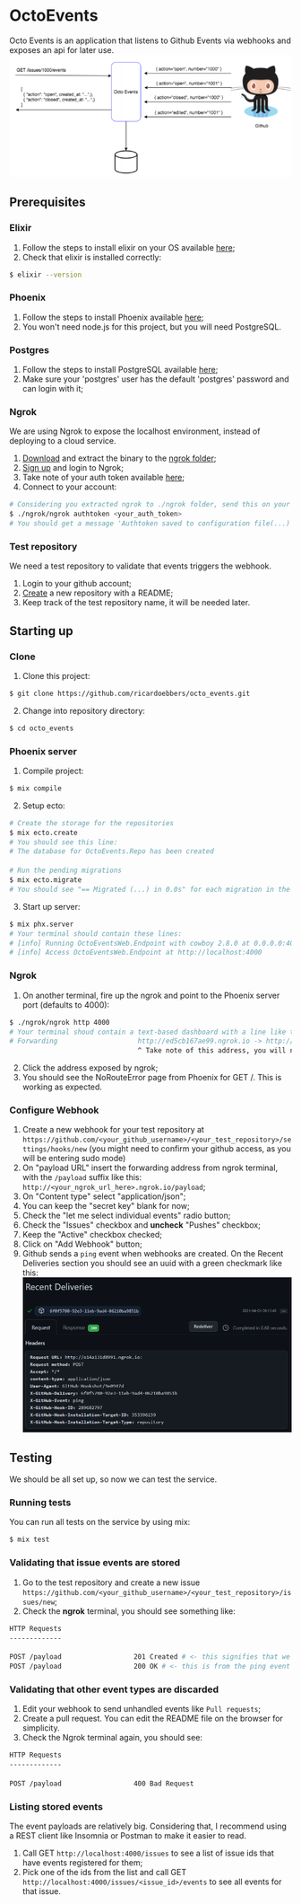 # OctoEvents

Octo Events is an application that listens to Github Events via webhooks and exposes an api for later use.  
![Octo events](./img/octo_events.png)

## Prerequisites

### Elixir

1. Follow the steps to install elixir on your OS available [here](https://elixir-lang.org/install.html);
2. Check that elixir is installed correctly:
```bash
$ elixir --version
```

### Phoenix

1. Follow the steps to install Phoenix available [here](https://hexdocs.pm/phoenix/installation.html);
2. You won't need node.js for this project, but you will need PostgreSQL.

### Postgres

1. Follow the steps to install PostgreSQL available [here](https://wiki.postgresql.org/wiki/Detailed_installation_guides);
2. Make sure your 'postgres' user has the default 'postgres' password and can login with it;

### Ngrok

We are using Ngrok to expose the localhost environment, instead of deploying to a cloud service.

1. [Download](https://ngrok.com/download) and extract the binary to the [ngrok folder](./ngrok);
2. [Sign up](https://dashboard.ngrok.com/signup) and login to Ngrok;
3. Take note of your auth token available [here](https://dashboard.ngrok.com/get-started/your-authtoken);
4. Connect to your account:
```bash
# Considering you extracted ngrok to ./ngrok folder, send this on your terminal
$ ./ngrok/ngrok authtoken <your_auth_token>
# You should get a message 'Authtoken saved to configuration file(...)'
```

### Test repository

We need a test repository to validate that events triggers the webhook.

1. Login to your github account;
2. [Create](https://github.com/new) a new repository with a README;
3. Keep track of the test repository name, it will be needed later.

## Starting up

### Clone

1. Clone this project:
```bash
$ git clone https://github.com/ricardoebbers/octo_events.git
```
2. Change into repository directory:
```bash
$ cd octo_events
```

### Phoenix server

1. Compile project:
```bash
$ mix compile
```
2. Setup ecto:
```bash
# Create the storage for the repositories
$ mix ecto.create
# You should see this line:
# The database for OctoEvents.Repo has been created

# Run the pending migrations
$ mix ecto.migrate
# You should see "== Migrated (...) in 0.0s" for each migration in the project
```
3. Start up server:
```bash
$ mix phx.server
# Your terminal should contain these lines:
# [info] Running OctoEventsWeb.Endpoint with cowboy 2.8.0 at 0.0.0.0:4000 (http)
# [info] Access OctoEventsWeb.Endpoint at http://localhost:4000
```

### Ngrok

1. On another terminal, fire up the ngrok and point to the Phoenix server port (defaults to 4000):
```bash
$ ./ngrok/ngrok http 4000
# Your terminal shoud contain a text-based dashboard with a line like this:
# Forwarding                    http://ed5cb167ae99.ngrok.io -> http://localhost:4000
                                ^ Take note of this address, you will need it to configure the webhook
```
2. Click the address exposed by ngrok;
3. You should see the NoRouteError page from Phoenix for GET /. This is working as expected.

### Configure Webhook

1. Create a new webhook for your test repository at `https://github.com/<your_github_username>/<your_test_repository>/settings/hooks/new` (you might need to confirm your github access, as you will be entering sudo mode)
2. On "payload URL" insert the forwarding address from ngrok terminal, with the `/payload` suffix like this: `http://<your_ngrok_url_here>.ngrok.io/payload`;
3. On "Content type" select "application/json";
4. You can keep the "secret key" blank for now;
5. Check the "let me select individual events" radio button;
6. Check the "Issues" checkbox and **uncheck** "Pushes" checkbox;
7. Keep the "Active" checkbox checked;
8. Click on "Add Webhook" button;
9. Github sends a `ping` event when webhooks are created. On the Recent Deliveries section you should see an uuid with a green checkmark like this: ![Ping ok](./img/ping_ok.png)

## Testing

We should be all set up, so now we can test the service.

### Running tests

You can run all tests on the service by using mix:
```bash
$ mix test
```

### Validating that issue events are stored

1. Go to the test repository and create a new issue `https://github.com/<your_github_username>/<your_test_repository>/issues/new`;
2. Check the **ngrok** terminal, you should see something like:
```bash
HTTP Requests
-------------

POST /payload                  201 Created # <- this signifies that we stored the event
POST /payload                  200 OK # <- this is from the ping event sent before

```

### Validating that other event types are discarded

1. Edit your webhook to send unhandled events like `Pull requests`;
2. Create a pull request. You can edit the README file on the browser for simplicity.
3. Check the Ngrok terminal again, you should see:
```bash
HTTP Requests
-------------

POST /payload                  400 Bad Request
```

### Listing stored events

The event payloads are relatively big. Considering that, I recommend using a REST client like Insomnia or Postman to make it easier to read. 

1. Call GET `http://localhost:4000/issues` to see a list of issue ids that have events registered for them;
2. Pick one of the ids from the list and call GET `http://localhost:4000/issues/<issue_id>/events` to see all events for that issue.

